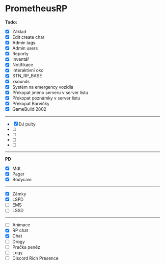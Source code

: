 # PrometheusRP

**Todo:**
- [x] Základ
- [x] Edit create char
- [x] Admin tags
- [x] Admin users
- [x] Reporty
- [x] Inventář
- [x] Notifikace
- [x] Interaktivní oko
- [x] STN_RP_BASE
- [x] xsounds
- [x] Systém na emergency vozidla
- [x] Překopat jméno serveru v server listu
- [x] Překopat poznámky v server listu
- [x] Pŕekopat Barvičky
- [x] GameBuild 2802
______________
- [x] DJ pulty
- [ ] 
- [ ] 
- [ ] 
- [ ] 
___________
  **PD**
- [x] Mdt
- [x] Pager
- [x] Bodycam
___________
- [x] Zámky
- [x] LSPD
- [ ] EMS
- [ ] LSSD
___________
- [ ] Animace
- [x] RP chat
- [x] Chat
- [ ] Drogy
- [ ] Pračka peněz
- [ ] Logy
- [ ] Discord Rich Presence

